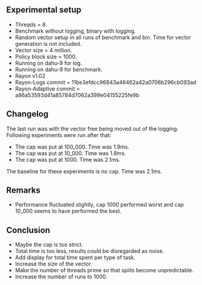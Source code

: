 ## Experimental setup
* Threads = 8. <br>
* Benchmark without logging, binary with logging.<br>
* Random vector setup in all runs of benchmark and bin. Time for vector generation is not included. <br>
* Vector size = 4 million. <br>
* Policy block size = 1000. <br>
* Running on dahu-9 for log.
* Running on dahu-9 for benchmark.
* Rayon v1.02
* Rayon-Logs commit = 11be3efdcc96843a46462a42a0706b296cb093ad
* Rayon-Adaptive commit = a86a53593d41a85784d7062a399e04155225fe9b
## Changelog
The last run was with the vector free being moved out of the logging.
Following experiments were run after that:
* The cap was put at 100_000. Time was 1.9ms.
* The cap was put at 10_000. Time was 1.8ms.
* The cap was put at 1000. Time was 2.1ms.

The baseline for these experiments is no cap. Time was 2.1ms.
## Remarks
* Performance fluctuated slightly, cap 1000 performed worst and cap 10_000 seems to have performed the best.
## Conclusion
* Maybe the cap is too strict.
* Total time is too less, results could be disregarded as noise.
* Add display for total time spent per type of task.
* Increase the size of the vector.
* Make the number of threads prime so that splits become unpredictable.
* Increase the number of runs to 1000.
